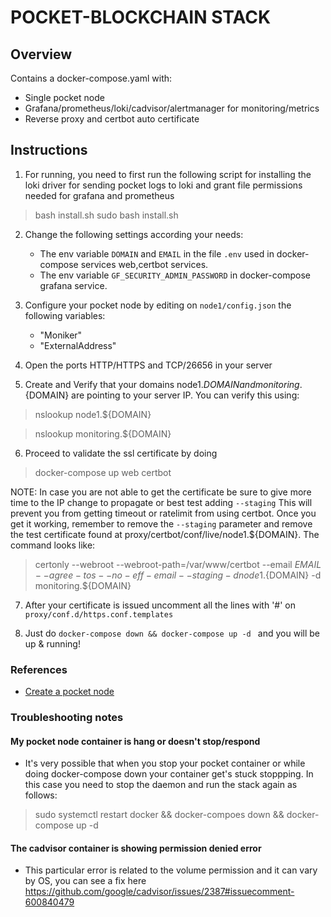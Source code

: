 # POCKET-BLOCKCHAIN STACK 


## Overview

Contains a docker-compose.yaml with:

- Single pocket node 
- Grafana/prometheus/loki/cadvisor/alertmanager for monitoring/metrics
- Reverse proxy and certbot auto certificate


## Instructions 


1. For running, you need to first run the following script for installing the loki driver for sending pocket logs to loki and grant file permissions needed for grafana and prometheus 

>  bash install.sh
>  sudo bash install.sh


2. Change the following settings according your needs:
    - The env variable `DOMAIN` and `EMAIL` in the file `.env` used in docker-compose services web,certbot services. 
    - The env variable `GF_SECURITY_ADMIN_PASSWORD` in docker-compose grafana service. 


3. Configure your pocket node by editing on `node1/config.json` the following variables:
    -  "Moniker"
    -  "ExternalAddress"


4. Open the ports HTTP/HTTPS and TCP/26656 in your server


5. Create and Verify that your domains node1.${DOMAIN} and monitoring.${DOMAIN} are pointing to your server IP. You can verify this using:


> nslookup node1.${DOMAIN}

> nslookup monitoring.${DOMAIN}


6. Proceed to validate the ssl certificate by doing 


> docker-compose up web certbot 

NOTE: In case you are not able to get the certificate be sure to give more time to the IP change to propagate or best test adding `--staging` This will prevent you from getting timeout or ratelimit from using certbot. Once you get it working, remember to remove the `--staging` parameter and remove the test certificate found at proxy/certbot/conf/live/node1.${DOMAIN}. The command looks like:

>  certonly --webroot --webroot-path=/var/www/certbot --email ${EMAIL} --agree-tos --no-eff-email --staging -d node1.${DOMAIN} -d monitoring.${DOMAIN}


7. After your certificate is issued uncomment all the lines with '#' on `proxy/conf.d/https.conf.templates`


8. Just do `docker-compose down && docker-compose up -d ` and you will be up & running! 


### References

- [Create a pocket node](https://docs.pokt.network/docs/create-validator-node)


### Troubleshooting notes



#### My pocket node container is hang or doesn't stop/respond 

- It's very possible that when you stop your pocket container or while doing docker-compose down your container get's stuck stoppping. In this case you need to stop the daemon and run the stack again as follows:

> sudo systemctl restart docker && docker-compoes down && docker-compose up -d


#### The cadvisor container is showing permission denied error

- This particular error is related to the volume permission and it can vary by OS, you can see a fix here https://github.com/google/cadvisor/issues/2387#issuecomment-600840479
